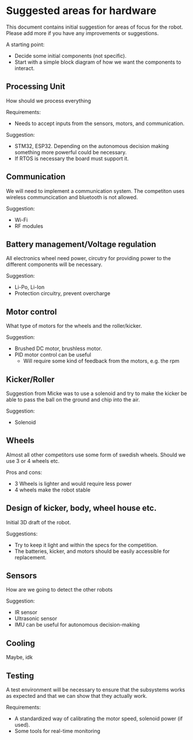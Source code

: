 # Suggested areas for hardware
This document contains initial suggestion for areas of focus for the robot. 
Please add more if you have any improvements or suggestions.

A starting point:
- Decide some initial components (not specific).
- Start with a simple block diagram of how we want the components to interact.

## Processing Unit
How should we process everything

Requirements:
- Needs to accept inputs from the sensors, motors, and communication.

Suggestion:
- STM32, ESP32. Depending on the autonomous decision making something more powerful could be necessary.
- If RTOS is necessary the board must support it.

## Communication 

We will need to implement a communication system.
The competiton uses wireless communcication and bluetooth is not allowed.

Suggestion:
- Wi-Fi
- RF modules

## Battery management/Voltage regulation

All electronics wheel need power, circutry for providing power to the different components will be necessary.

Suggestion:
- Li-Po, Li-Ion
- Protection circuitry, prevent overcharge 

## Motor control

What type of motors for the wheels and the roller/kicker.

Suggestion:
- Brushed DC motor, brushless motor.
- PID motor control can be useful
    - Will require some kind of feedback from the motors, e.g. the rpm

## Kicker/Roller

Suggestion from Micke was to use a solenoid and try to make the kicker be able to pass the ball on the ground and chip into the air.

Suggestion:
- Solenoid

## Wheels

Almost all other competitors use some form of swedish wheels. Should we use 3 or 4 wheels etc.

Pros and cons:
- 3 Wheels is lighter and would require less power
- 4 wheels make the robot stable

## Design of kicker, body, wheel house etc.

Initial 3D draft of the robot.

Suggestions:
- Try to keep it light and within the specs for the competition.
- The batteries, kicker, and motors should be easily accessible for replacement.

## Sensors

How are we going to detect the other robots

Suggestion:
- IR sensor
- Ultrasonic sensor
- IMU can be useful for autonomous decision-making

## Cooling

Maybe, idk

## Testing

A test environment will be necessary to ensure that the subsystems works as expected and that we can show that they actually work.

Requirements:
- A standardized way of calibrating the motor speed, solenoid power (if used).
- Some tools for real-time monitoring

